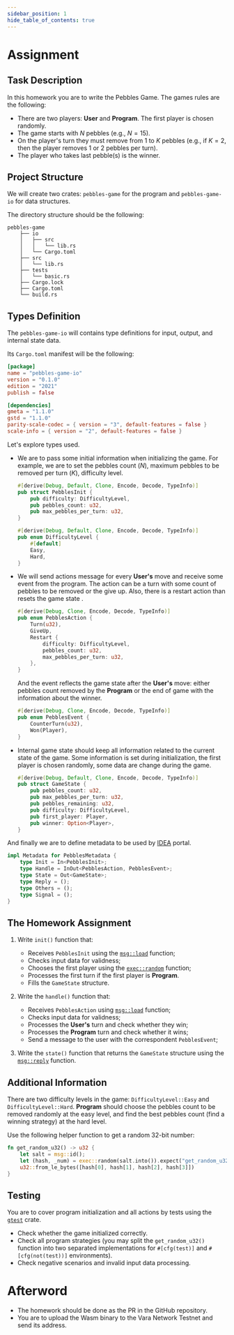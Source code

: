 ```yaml
---
sidebar_position: 1
hide_table_of_contents: true
---
```


# Assignment

## Task Description

In this homework you are to write the Pebbles Game. The games rules are the following:

- There are two players: **User** and **Program**. The first player is chosen randomly.
- The game starts with $N$ pebbles (e.g., $N = 15$).
- On the player's turn they must remove from $1$ to $K$ pebbles (e.g., if $K = 2$, then the player removes $1$ or $2$ pebbles per turn).
- The player who takes last pebble(s) is the winner.

## Project Structure

We will create two crates: `pebbles-game` for the program and `pebbles-game-io` for data structures.

The directory structure should be the following:

```text
pebbles-game
    ├── io
    │   ├── src
    │   │   └── lib.rs
    │   └── Cargo.toml
    ├── src
    │   └── lib.rs
    ├── tests
    │   └── basic.rs
    ├── Cargo.lock
    ├── Cargo.toml
    └── build.rs
```

## Types Definition

The `pebbles-game-io` will contains type definitions for input, output, and internal state data.

Its `Cargo.toml` manifest will be the following:

```toml title="io/Cargo.toml"
[package]
name = "pebbles-game-io"
version = "0.1.0"
edition = "2021"
publish = false

[dependencies]
gmeta = "1.1.0"
gstd = "1.1.0"
parity-scale-codec = { version = "3", default-features = false }
scale-info = { version = "2", default-features = false }
```

Let's explore types used.

- We are to pass some initial information when initializing the game. For example, we are to set the pebbles count ($N$), maximum pebbles to be removed per turn ($K$), difficulty level.

    ```rust title="io/src/lib.rs"
    #[derive(Debug, Default, Clone, Encode, Decode, TypeInfo)]
    pub struct PebblesInit {
        pub difficulty: DifficultyLevel,
        pub pebbles_count: u32,
        pub max_pebbles_per_turn: u32,
    }

    #[derive(Debug, Default, Clone, Encode, Decode, TypeInfo)]
    pub enum DifficultyLevel {
        #[default]
        Easy,
        Hard,
    }
    ```

- We will send actions message for every **User's** move and receive some event from the program. The action can be a turn with some count of pebbles to be removed or the give up. Also, there is a restart action than resets the game state .

    ```rust title="io/src/lib.rs"
    #[derive(Debug, Clone, Encode, Decode, TypeInfo)]
    pub enum PebblesAction {
        Turn(u32),
        GiveUp,
        Restart {
            difficulty: DifficultyLevel,
            pebbles_count: u32,
            max_pebbles_per_turn: u32,
        },
    }
    ```

    And the event reflects the game state after the **User's** move: either pebbles count removed by the **Program** or the end of game with the information about the winner.

    ```rust title="io/src/lib.rs"
    #[derive(Debug, Clone, Encode, Decode, TypeInfo)]
    pub enum PebblesEvent {
        CounterTurn(u32),
        Won(Player),
    }
    ```

- Internal game state should keep all information related to the current state of the game. Some information is set during initialization, the first player is chosen randomly, some data are change during the game.

    ```rust title="io/src/lib.rs"
    #[derive(Debug, Default, Clone, Encode, Decode, TypeInfo)]
    pub struct GameState {
        pub pebbles_count: u32,
        pub max_pebbles_per_turn: u32,
        pub pebbles_remaining: u32,
        pub difficulty: DifficultyLevel,
        pub first_player: Player,
        pub winner: Option<Player>,
    }
    ```

And finally we are to define metadata to be used by [IDEA](https://idea.gear-tech.io/programs?node=wss%3A%2F%2Ftestnet.vara.network) portal.

```rust title="io/src/lib.rs"
impl Metadata for PebblesMetadata {
    type Init = In<PebblesInit>;
    type Handle = InOut<PebblesAction, PebblesEvent>;
    type State = Out<GameState>;
    type Reply = ();
    type Others = ();
    type Signal = ();
}
```

## The Homework Assignment

1. Write `init()` function that:

    - Receives `PebblesInit` using the [`msg::load`](https://docs.gear.rs/gstd/msg/fn.load.html) function;
    - Checks input data for validness;
    - Chooses the first player using the [`exec::random`](https://docs.gear.rs/gstd/exec/fn.random.html) function;
    - Processes the first turn if the first player is **Program**.
    - Fills the `GameState` structure.

2. Write the `handle()` function that:

    - Receives `PebblesAction` using [`msg::load`](https://docs.gear.rs/gstd/msg/fn.load.html) function;
    - Checks input data for validness;
    - Processes the **User's** turn and check whether they win;
    - Processes the **Program** turn and check whether it wins;
    - Send a message to the user with the correspondent `PebblesEvent`;

3. Write the `state()` function that returns the `GameState` structure using the [`msg::reply`](https://docs.gear.rs/gstd/msg/fn.reply.html) function.

## Additional Information

There are two difficulty levels in the game: `DifficultyLevel::Easy` and `DifficultyLevel::Hard`. **Program** should choose the pebbles count to be removed randomly at the easy level, and find the best pebbles count (find a winning strategy) at the hard level.

Use the following helper function to get a random 32-bit number:

```rust
fn get_random_u32() -> u32 {
    let salt = msg::id();
    let (hash, _num) = exec::random(salt.into()).expect("get_random_u32(): random call failed");
    u32::from_le_bytes([hash[0], hash[1], hash[2], hash[3]])
}
```

## Testing

You are to cover program initialization and all actions by tests using the [`gtest`](https://docs.gear.rs/gtest/) crate.

- Check whether the game initialized correctly.
- Check all program strategies (you may split the `get_random_u32()` function into two separated implementations for `#[cfg(test)]` and `#[cfg(not(test))]` environments).
- Check negative scenarios and invalid input data processing.

# Afterword

- The homework should be done as the PR in the GitHub repository.
- You are to upload the Wasm binary to the Vara Network Testnet and send its address.
